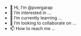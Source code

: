 - 👋 Hi, I’m @pvergarap
- 👀 I’m interested in ...
- 🌱 I’m currently learning ...
- 💞️ I’m looking to collaborate on ...
- 📫 How to reach me ...

<!---
pvergarap/pvergarap is a ✨ special ✨ repository because its `README.md` (this file) appears on your GitHub profile.
You can click the Preview link to take a look at your changes.
--->

